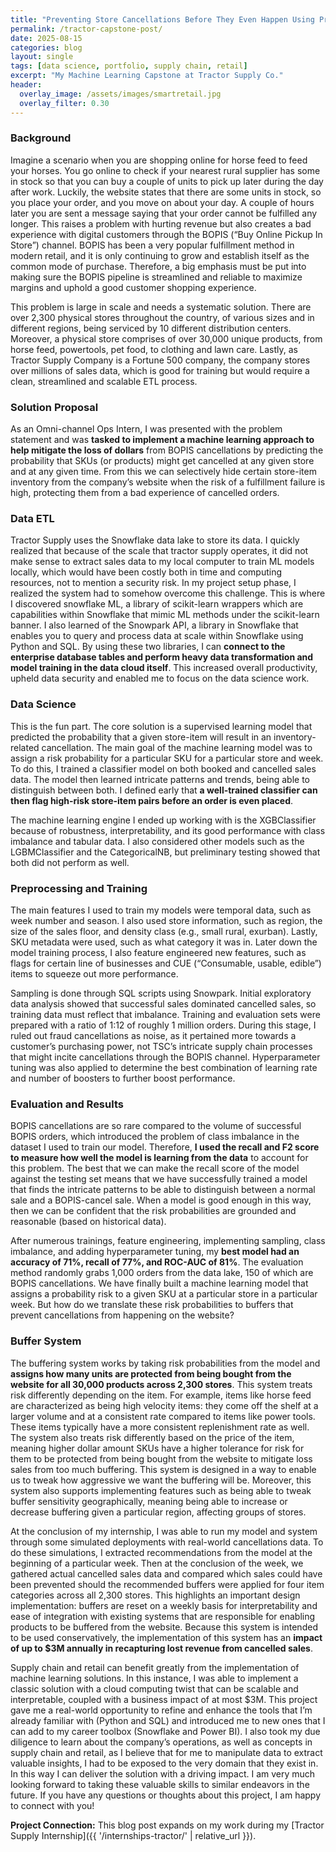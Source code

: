 ```yaml
---
title: "Preventing Store Cancellations Before They Even Happen Using Predictive Analytics"
permalink: /tractor-capstone-post/
date: 2025-08-15
categories: blog
layout: single
tags: [data science, portfolio, supply chain, retail]
excerpt: "My Machine Learning Capstone at Tractor Supply Co."
header:
  overlay_image: /assets/images/smartretail.jpg
  overlay_filter: 0.30
---
```


### Background
Imagine a scenario when you are shopping online for horse feed to feed your horses. You go online to check if your nearest rural supplier has some in stock so that you can buy a couple of units to pick up later during the day after work. Luckily, the website states that there are some units in stock, so you place your order, and you move on about your day. A couple of hours later you are sent a message saying that your order cannot be fulfilled any longer. This raises a problem with hurting revenue but also creates a bad experience with digital customers through the BOPIS (“Buy Online Pickup In Store”) channel. BOPIS has been a very popular fulfillment method in modern retail, and it is only continuing to grow and establish itself as the common mode of purchase. Therefore, a big emphasis must be put into making sure the BOPIS pipeline is streamlined and reliable to maximize margins and uphold a good customer shopping experience.

This problem is large in scale and needs a systematic solution. There are over 2,300 physical stores throughout the country, of various sizes and in different regions, being serviced by 10 different distribution centers. Moreover, a physical store comprises of over 30,000 unique products, from horse feed, powertools, pet food, to clothing and lawn care. Lastly, as Tractor Supply Company is a Fortune 500 company, the company stores over millions of sales data, which is good for training but would require a clean, streamlined and scalable ETL process.

### Solution Proposal
As an Omni-channel Ops Intern, I was presented with the problem statement and was **tasked to implement a machine learning approach to help mitigate the loss of dollars** from BOPIS cancellations by predicting the probability that SKUs (or products) might get cancelled at any given store and at any given time. From this we can selectively hide certain store-item inventory from the company’s website when the risk of a fulfillment failure is high, protecting them from a bad experience of cancelled orders. 

### Data ETL
Tractor Supply uses the Snowflake data lake to store its data. I quickly realized that because of the scale that tractor supply operates, it did not make sense to extract sales data to my local computer to train ML models locally, which would have been costly both in time and computing resources, not to mention a security risk. In my project setup phase, I realized the system had to somehow overcome this challenge. This is where I discovered snowflake ML, a library of scikit-learn wrappers which are capabilities within Snowflake that mimic ML methods under the scikit-learn banner. I also learned of the Snowpark API, a library in Snowflake that enables you to query and process data at scale within Snowflake using Python and SQL. By using these two libraries, I can **connect to the enterprise database tables and perform heavy data transformation and model training in the data cloud itself**. This increased overall productivity, upheld data security and enabled me to focus on the data science work.

### Data Science
This is the fun part. The core solution is a supervised learning model that predicted the probability that a given store-item will result in an inventory-related cancellation. The main goal of the machine learning model was to assign a risk probability for a particular SKU for a particular store and week. To do this, I trained a classifier model on both booked and cancelled sales data. The model then learned intricate patterns and trends, being able to distinguish between both. I defined early that **a well-trained classifier can then flag high-risk store-item pairs before an order is even placed**.

The machine learning engine I ended up working with is the XGBClassifier because of robustness, interpretability, and its good performance with class imbalance and tabular data. I also considered other models such as the LGBMClassifier and the CategoricalNB, but preliminary testing showed that both did not perform as well.

### Preprocessing and Training
The main features I used to train my models were temporal data, such as week number and season. I also used store information, such as region, the size of the sales floor, and density class (e.g., small rural, exurban). Lastly, SKU metadata were used, such as what category it was in. Later down the model training process, I also feature engineered new features, such as flags for certain line of businesses and CUE (“Consumable, usable, edible”) items to squeeze out more performance.

Sampling is done through SQL scripts using Snowpark. Initial exploratory data analysis showed that successful sales dominated cancelled sales, so training data must reflect that imbalance. Training and evaluation sets were prepared with a ratio of 1:12 of roughly 1 million orders. During this stage, I ruled out fraud cancellations as noise, as it pertained more towards a customer’s purchasing power, not TSC’s intricate supply chain processes that might incite cancellations through the BOPIS channel. Hyperparameter tuning was also applied to determine the best combination of learning rate and number of boosters to further boost performance.

### Evaluation and Results
BOPIS cancellations are so rare compared to the volume of successful BOPIS orders, which introduced the problem of class imbalance in the dataset I used to train our model. Therefore, **I used the recall and F2 score to measure how well the model is learning from the data** to account for this problem. The best that we can make the recall score of the model against the testing set means that we have successfully trained a model that finds the intricate patterns to be able to distinguish between a normal sale and a BOPIS-cancel sale. When a model is good enough in this way, then we can be confident that the risk probabilities are grounded and reasonable (based on historical data).

After numerous trainings, feature engineering, implementing sampling, class imbalance, and adding hyperparameter tuning, my **best model had an accuracy of 71%, recall of 77%, and ROC-AUC of 81%**. The evaluation method randomly grabs 1,000 orders from the data lake, 150 of which are BOPIS cancellations. We have finally built a machine learning model that assigns a probability risk to a given SKU at a particular store in a particular week. But how do we translate these risk probabilities to buffers that prevent cancellations from happening on the website?

### Buffer System
The buffering system works by taking risk probabilities from the model and **assigns how many units are protected from being bought from the website for all 30,000 products across 2,300 stores**. This system treats risk differently depending on the item. For example, items like horse feed are characterized as being high velocity items: they come off the shelf at a larger volume and at a consistent rate compared to items like power tools. These items typically have a more consistent replenishment rate as well. The system also treats risk differently based on the price of the item, meaning higher dollar amount SKUs have a higher tolerance for risk for them to be protected from being bought from the website to mitigate loss sales from too much buffering. This system is designed in a way to enable us to tweak how aggressive we want the buffering will be. Moreover, this system also supports implementing features such as being able to tweak buffer sensitivity geographically, meaning being able to increase or decrease buffering given a particular region, affecting groups of stores.

At the conclusion of my internship, I was able to run my model and system through some simulated deployments with real-world cancellations data. To do these simulations, I extracted recommendations from the model at the beginning of a particular week. Then at the conclusion of the week, we gathered actual cancelled sales data and compared which sales could have been prevented should the recommended buffers were applied for four item categories across all 2,300 stores. This highlights an important design implementation: buffers are reset on a weekly basis for interpretability and ease of integration with existing systems that are responsible for enabling products to be buffered from the website. Because this system is intended to be used conservatively, the implementation of this system has an **impact of up to $3M annually in recapturing lost revenue from cancelled sales**.

Supply chain and retail can benefit greatly from the implementation of machine learning solutions. In this instance, I was able to implement a classic solution with a cloud computing twist that can be scalable and interpretable, coupled with a business impact of at most $3M. This project gave me a real-world opportunity to refine and enhance the tools that I’m already familiar with (Python and SQL) and introduced me to new ones that I can add to my career toolbox (Snowflake and Power BI). I also took my due diligence to learn about the company’s operations, as well as concepts in supply chain and retail, as I believe that for me to manipulate data to extract valuable insights, I had to be exposed to the very domain that they exist in. In this way I can deliver the solution with a driving impact. I am very much looking forward to taking these valuable skills to similar endeavors in the future. If you have any questions or thoughts about this project, I am happy to connect with you!

**Project Connection:** This blog post expands on my work during my [Tractor Supply Internship]({{ '/internships-tractor/' | relative_url }}).